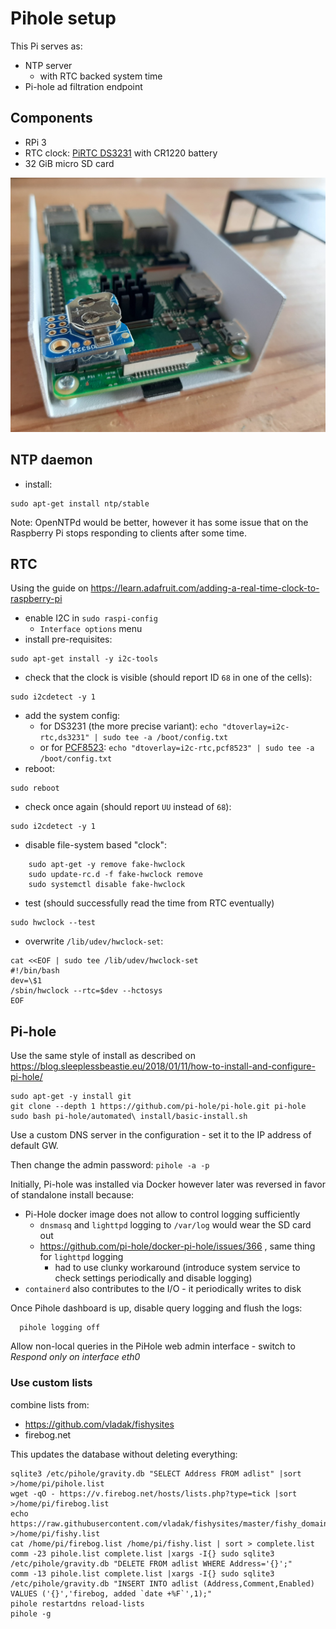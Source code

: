 # Pihole setup

This Pi serves as:
  - NTP server
    - with RTC backed system time
  - Pi-hole ad filtration endpoint

## Components

- RPi 3
- RTC clock: [PiRTC DS3231](https://www.adafruit.com/product/4282) with CR1220 battery
- 32 GiB micro SD card

![Pihole with RTC](/img/Pi_DS3231.jpg)

## NTP daemon

- install:
```
sudo apt-get install ntp/stable
```

Note: OpenNTPd would be better, however it has some issue that on the Raspberry Pi stops responding to clients after some time.

## RTC

Using the guide on https://learn.adafruit.com/adding-a-real-time-clock-to-raspberry-pi

- enable I2C in `sudo raspi-config`
  - `Interface options` menu
- install pre-requisites:
```
sudo apt-get install -y i2c-tools
```
- check that the clock is visible (should report ID `68` in one of the cells):
```
sudo i2cdetect -y 1
```
- add the system config:
  - for DS3231 (the more precise variant): `echo "dtoverlay=i2c-rtc,ds3231" | sudo tee -a /boot/config.txt`
  - or for [PCF8523](https://www.adafruit.com/product/5189): `echo "dtoverlay=i2c-rtc,pcf8523" | sudo tee -a /boot/config.txt`
- reboot:
```
sudo reboot
```
- check once again (should report `UU` instead of `68`):
```
sudo i2cdetect -y 1
```
- disable file-system based "clock":
```
    sudo apt-get -y remove fake-hwclock
    sudo update-rc.d -f fake-hwclock remove
    sudo systemctl disable fake-hwclock
```
- test (should successfully read the time from RTC eventually) 
```
sudo hwclock --test
```
- overwrite `/lib/udev/hwclock-set`:
```
cat <<EOF | sudo tee /lib/udev/hwclock-set
#!/bin/bash
dev=\$1
/sbin/hwclock --rtc=$dev --hctosys
EOF
```

## Pi-hole

Use the same style of install as described on https://blog.sleeplessbeastie.eu/2018/01/11/how-to-install-and-configure-pi-hole/

```
sudo apt-get -y install git
git clone --depth 1 https://github.com/pi-hole/pi-hole.git pi-hole
sudo bash pi-hole/automated\ install/basic-install.sh
```

Use a custom DNS server in the configuration - set it to the IP address of default GW.

Then change the admin password: `pihole -a -p`

Initially, Pi-hole was installed via Docker however later was reversed in favor of standalone install because:
  - Pi-Hole docker image does not allow to control logging sufficiently
    - `dnsmasq` and `lighttpd` logging to `/var/log` would wear the SD card out
    - https://github.com/pi-hole/docker-pi-hole/issues/366 , same thing for `lighttpd` logging
      - had to use clunky workaround (introduce system service to check settings periodically and disable logging)
  - `containerd` also contributes to the I/O - it periodically writes to disk

Once Pihole dashboard is up, disable query logging and flush the logs:
```
  pihole logging off
```

Allow non-local queries in the PiHole web admin interface - switch to *Respond only on interface eth0*

### Use custom lists

combine lists from:
  - https://github.com/vladak/fishysites
  - firebog.net

This updates the database without deleting everything:
```
sqlite3 /etc/pihole/gravity.db "SELECT Address FROM adlist" |sort >/home/pi/pihole.list
wget -qO - https://v.firebog.net/hosts/lists.php?type=tick |sort >/home/pi/firebog.list
echo https://raw.githubusercontent.com/vladak/fishysites/master/fishy_domains.txt >/home/pi/fishy.list
cat /home/pi/firebog.list /home/pi/fishy.list | sort > complete.list
comm -23 pihole.list complete.list |xargs -I{} sudo sqlite3 /etc/pihole/gravity.db "DELETE FROM adlist WHERE Address='{}';"
comm -13 pihole.list complete.list |xargs -I{} sudo sqlite3 /etc/pihole/gravity.db "INSERT INTO adlist (Address,Comment,Enabled) VALUES ('{}','firebog, added `date +%F`',1);"
pihole restartdns reload-lists
pihole -g
```

